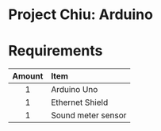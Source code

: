 # Project Chiu: Arduino

# Requirements

| Amount | Item |
| :---: | :--- |
| 1 | Arduino Uno |
| 1 | Ethernet Shield |
| 1 | Sound meter sensor |